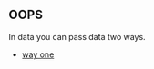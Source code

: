 ## OOPS

In data you can pass data two ways.
* [way one](https://github.com/evolvingkid/flutter-learning-path/blob/main/OOPS/way_one.dart)
